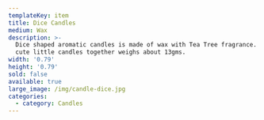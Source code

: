 ```yaml
---
templateKey: item
title: Dice Candles
medium: Wax
description: >-
  Dice shaped aromatic candles is made of wax with Tea Tree fragrance. These 2
  cute little candles together weighs about 13gms.
width: '0.79'
height: '0.79'
sold: false
available: true
large_image: /img/candle-dice.jpg
categories:
  - category: Candles
---
```


